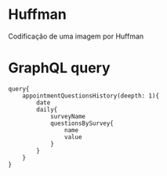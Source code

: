 # Huffman
Codificação de uma imagem por Huffman

# GraphQL query

```
query{
    appointmentQuestionsHistory(deepth: 1){
        date
        daily{
            surveyName
            questionsBySurvey{
                name
                value
            }
        }                                                                                                            
    }
}
